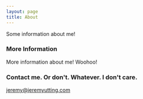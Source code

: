 ```yaml
---
layout: page
title: About
---
```


Some information about me!


### More Information

More information about me! Woohoo!


### Contact me. Or don't. Whatever. I don't care.

[jeremy@jeremyutting.com](mailto:jeremy@jeremyutting.com)
